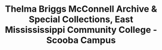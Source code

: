 ---
layout: repo
title: "Thelma Briggs McConnell Archive & Special Collections, East Missississippi Community College - Scooba Campus"
id: 24160
permalink: repos/24160/
---